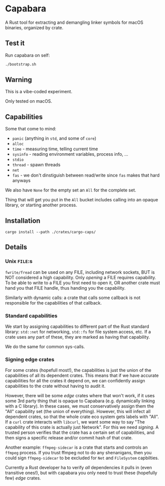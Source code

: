 # Capabara

A Rust tool for extracting and demangling linker symbols for macOS binaries, organized by crate.

## Test it

Run capabara on self:

```bash
./bootstrap.sh
```

## Warning
This is a vibe-coded experiment.

Only tested on macOS.

## Capabilities
Some that come to mind:

- `panic` (anything in `std`, and some of `core`)
- `alloc`
- `time` - measuring time, telling current time
- `sysinfo` - reading environment variables, process info, …
- `stdio`
- `thread` - spawn threads
- `net`
- `fas` - we don't dinstiguish between read/write since `fas` makes that hard anyways

We also have `None` for the empty set an `All` for the complete set.

Thing that will get you put in the `All` bucket includes calling into an opaque library, or starting another process.

## Installation
`cargo install --path ./crates/cargo-caps/`




## Details
### Unix `FILE`:s
`fwrite/fread` can be used on any FILE, including network sockets, BUT is NOT considered a high capability.
Only _opening_ a FILE requires capability. To be able to write to a FILE you first need to open it, OR another crate must hand you that FILE handle, thus handing you the capability.

Similarly with dynamic calls: a crate that calls some callback is not responsible for the capabilities of that callback.


### Standard capabilities
We start by assigning capabilities to different part of the Rust standard library: `std::net` for networking, `std::fs` for file system access, etc. If a crate uses any part of these, they are marked as having that capability.

We do the same for common sys-calls.


### Signing edge crates
For some crates (hopefull most!), the capabilities is just the union of the capabilities of all its  dependent crates.
This means that if we have accurate capabilities for all the crates it depend on, we can confidently assign capabilities to the crate without having to audit it.

However, there will be some _edge_ crates where that won't work, if it uses some 3rd party thing that is opaque to Capabara (e.g. dynamically linking with a C library).
In these cases, we must conservatively assign them the "All" capability set (the union of everything).
However, this will infect all dependent crates, so that the whole crate eco system gets labels with "All".
If a `curl` crate interacts with `libcurl`, we want some way to say "The capability of this crate is actually just Network".
For this we need _signing_. A trusted person verifies that the crate has a certain set of capabilities, and then signs a specific release and/or commit hash of that crate.

Another example: `ffmpeg-sidecar` is a crate that starts and controls an `ffmpeg` process.
If you trust ffmpeg not to do any shenanigans, then you could sign `ffmpeg-sidecar` to be excluded for `Net` and `FileSystem` capbilties.

Currently a Rust developer ha to verify _all_ dependencies it pulls in (even transitive ones!), but with capabara you only need to trust these (hopefully few) _edge_ crates.
